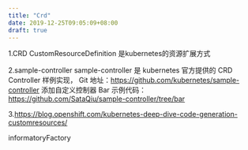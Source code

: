 ```yaml
---
title: "Crd"
date: 2019-12-25T09:05:09+08:00
draft: true
---
```


1.CRD
CustomResourceDefinition 是kubernetes的资源扩展方式

2.sample-controller 
sample-controller 是 kubernetes 官方提供的 CRD Controller 样例实现，
Git 地址：https://github.com/kubernetes/sample-controller
添加自定义控制器 Bar 示例代码：https://github.com/SataQiu/sample-controller/tree/bar

3.https://blog.openshift.com/kubernetes-deep-dive-code-generation-customresources/


informatoryFactory

